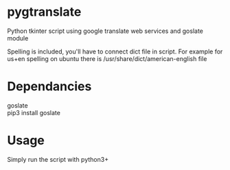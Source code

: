 # pygtranslate
Python tkinter script using google translate web services and goslate module
  
Spelling is included, you'll have to connect dict file in script. For example for us+en spelling on ubuntu there is /usr/share/dict/american-english file  
  
# Dependancies  
goslate  
pip3 install goslate  


# Usage
Simply run the script with python3+
